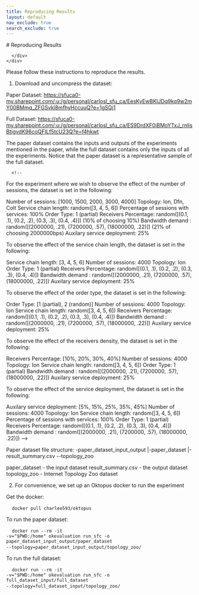 ```yaml
---
title: Reproducing Results
layout: default
nav_exclude: true
search_exclude: true
---
```


<div class="intro">
  <div class="container">
    <div class="row">
      <div class="col-12">
        # Reproducing Results
        
      </div>
    </div>
  </div>
</div>



<div class="container pb-6">
  <div class="row">
    Please follow these instructions to reproduce the results.

1. Download and uncompress the dataset:
  
Paper Dataset:
https://sfuca0-my.sharepoint.com/:u:/g/personal/carlosl_sfu_ca/EesKyEwBKIJDq9kq9w2mY00BMmq_ZFGSvkl8mfhyHccuuQ?e=1gSQj1

Full Dataset:
https://sfuca0-my.sharepoint.com/:u:/g/personal/carlosl_sfu_ca/ES9DrdXF0iBMoYTxJ_rnlisBtigvdK96coQFILf5tcU23Q?e=f4hkwt

The paper dataset contains the inputs and outputs of the experiments mentioned in the paper, while the full dataset contains only the inputs of all the experiments. 
      Notice that the paper dataset is a representative sample of the full dataset.

      <!--
For the experiment where we wish to observe the effect of the number of sessions, the dataset is set in the following:

Number of sessions: [1000, 1500, 2000, 3000, 4000]
Topology: Ion, Dfn, Colt
Service chain length: random([3, 4, 5, 6])
Percentage of sessions with services: 100%
Order Type: 1 (partial)
Receivers Percentage: random([(0.1, .1), (0.2, .2), (0.3, .3), (0.4, .4)]) (10% of choosing 10%)
Bandwidth demand : random([(2000000, .21), (7200000, .57), (18000000, .22)]) (21% of choosing 2000000bps)
 Auxilary service deployment: 25%

To observe the effect of the service chain length, the dataset is set in the following:

Service chain length: [3, 4, 5, 6]
Number of sessions: 4000
Topology: Ion
Order Type: 1 (partial)
Receivers Percentage: random([(0.1, .1), (0.2, .2), (0.3, .3), (0.4, .4)])
Bandwidth demand : random([(2000000, .21), (7200000, .57), (18000000, .22)]) 
Auxilary service deployment: 25%

To observe the effect of the order type, the dataset is set in the following:

Order Type: [1 (partial), 2 (random)]
Number of sessions: 4000
Topology: Ion
Service chain length: random([3, 4, 5, 6])
Receivers Percentage: random([(0.1, .1), (0.2, .2), (0.3, .3), (0.4, .4)])
Bandwidth demand : random([(2000000, .21), (7200000, .57), (18000000, .22)]) 
Auxilary service deployment: 25%

To observe the effect of the receivers density, the dataset is set in the following:

Receivers Percentage: [10%, 20%, 30%, 40%]
Number of sessions: 4000
Topology: Ion
Service chain length: random([3, 4, 5, 6])
Order Type:  1 (partial)
Bandwidth demand : random([(2000000, .21), (7200000, .57), (18000000, .22)]) 
Auxilary service deployment: 25%

To observe the effect of the service deployment, the dataset is set in the following:
   
Auxilary service deployment: [5%, 15%, 25%, 35%, 45%]
Number of sessions: 4000
Topology: Ion
Service chain length: random([3, 4, 5, 6])
Percentage of sessions with services: 100%
Order Type:  1 (partial)
Receivers Percentage: random([(0.1, .1), (0.2, .2), (0.3, .3), (0.4, .4)])
Bandwidth demand : random([(2000000, .21), (7200000, .57), (18000000, .22)]) 
-->
      
Paper dataset file structure:
-paper_dataset_input_output
    |-paper_dataset
    |-result_summary.csv
    --topology_zoo

paper_dataset - the input dataset
result_summary.csv - the output dataset
topology_zoo - Internet Topology Zoo dataset

2. For convenience, we set up an Oktopus docker to run the experiment  

Get the docker:
      <pre>
      <code>
        docker pull charlee593/oktopus
      </code>
      </pre>
      
To run the paper dataset:
      <pre>
      <code>
    docker run --rm -it -v="$PWD:/home" okevaluation run_sfc  -o paper_dataset_input_output/paper_dataset --topology=paper_dataset_input_output/topology_zoo/
       </code>
      </pre>
      
To run the full dataset:
      <pre>
      <code>
        docker run --rm -it -v="$PWD:/home" okevaluation run_sfc  -o full_dataset_input/full_dataset --topology=full_dataset_input/topology_zoo/
      </code>
      </pre>
    </div>
</div>

